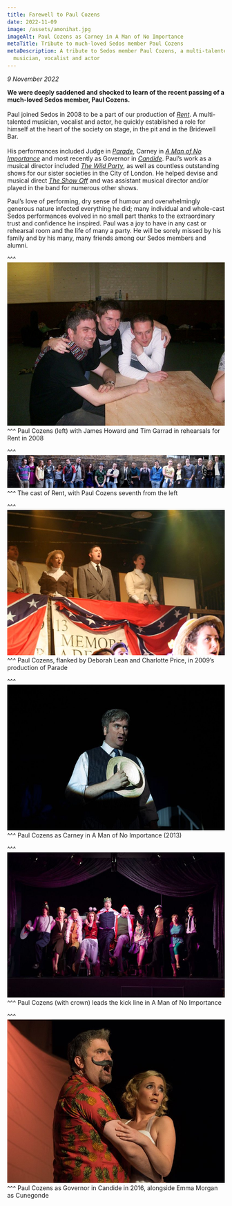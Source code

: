```yaml
---
title: Farewell to Paul Cozens
date: 2022-11-09
image: /assets/amonihat.jpg
imageAlt: Paul Cozens as Carney in A Man of No Importance
metaTitle: Tribute to much-loved Sedos member Paul Cozens
metaDescription: A tribute to Sedos member Paul Cozens, a multi-talented
  musician, vocalist and actor
---
```

*9 November 2022*

**We were deeply saddened and shocked to learn of the recent passing of a much-loved Sedos member, Paul Cozens.**  \
\
Paul joined Sedos in 2008 to be a part of our production of *[Rent](https://www.sedos.co.uk/shows/2008-rent)*. A multi-talented musician, vocalist and actor, he quickly established a role for himself at the heart of the society on stage, in the pit and in the Bridewell Bar.\
\
His performances included Judge in *[Parade](https://www.sedos.co.uk/shows/2009-parade)*, Carney in *[A Man of No Importance](https://www.sedos.co.uk/shows/2013-a-man-of-no-importance)* and most recently as Governor in *[Candide](https://www.sedos.co.uk/shows/2016-candide)*. Paul’s work as a musical director included *[The Wild Party](https://www.sedos.co.uk/shows/2009-the-wild-party)*, as well as countless outstanding shows for our sister societies in the City of London. He helped devise and musical direct *[The Show Off](https://www.sedos.co.uk/shows/2014-the-show-off)* and was assistant musical director and/or played in the band for numerous other shows.   

Paul’s love of performing, dry sense of humour and overwhelmingly generous nature infected everything he did; many individual and whole-cast Sedos performances evolved in no small part thanks to the extraordinary trust and confidence he inspired. Paul was a joy to have in any cast or rehearsal room and the life of many a party. He will be sorely missed by his family and by his many, many friends among our Sedos members and alumni.   

^^^ ![Paul Cozens (left) with James Howard and Tim Garrad in rehearsals for Rent in 2008](/assets/rent.jpg)
^^^ Paul Cozens (left) with James Howard and Tim Garrad in rehearsals for Rent in 2008

^^^ ![The cast of Rent, with Paul Cozens seventh from the left](/assets/rentcast.jpg)
^^^ The cast of Rent, with Paul Cozens seventh from the left

^^^ ![Paul Cozens, flanked by Deborah Lean and Charlotte Price, in 2009’s production of Parade](/assets/parade.jpg)
^^^ Paul Cozens, flanked by Deborah Lean and Charlotte Price, in 2009’s production of Parade

^^^ ![Paul Cozens as Carney in A Man of No Importance (2013)](/assets/amonihat.jpg)
^^^ Paul Cozens as Carney in A Man of No Importance (2013)

^^^ ![Paul Cozens (with crown) leads the kick line in A Man of No Importance](/assets/amonikickline.jpg)
^^^ Paul Cozens (with crown) leads the kick line in A Man of No Importance

^^^ ![Paul Cozens as Governor in Candide in 2016, alongside Emma Morgan as Cunegonde](/assets/candidepaul.jpg)
^^^ Paul Cozens as Governor in Candide in 2016, alongside Emma Morgan as Cunegonde